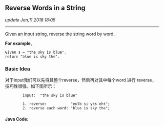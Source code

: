 ## Reverse Words in a String
_update Jan,11 2018  18:05_

---
Given an input string, reverse the string word by word.

**For example,**

    Given s = "the sky is blue",
    return "blue is sky the".
        
### Basic Idea
对于input我们可以先将其整个reverse，然后再对其中每个word 进行 reverse，技巧性很强。如下图所示：
```
        input:  "the sky is blue"
        
        1. reverse:           "eulb si yks eht";
        2. reverse each word: "blue is sky the";
```

#### Java Code:

